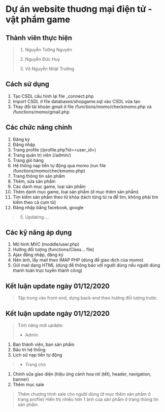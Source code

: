 # Dự án website thuơng mại điện tử - vật phẩm game
## Thành viên thực hiện
>
> 1. Nguyễn Tường Nguyên
>
> 2. Nguyễn Đức Huy
>
> 3. Võ Nguyễn Nhật Trường

## Cách sử dụng

1. Tạo CSDL cấu hình lại file _connect.php
2. Import CSDL ở file databases/shopgame.sql vào CSDL vừa tạo
3. Thay đổi tài khoản gmail ở file /functions/momo/checkmomo.php và /functions/momo/gmail.php

## Các chức năng chính

1. Đăng ký
2. Đăng nhập
3. Trang profile (/profile.php?id=<user_id>)
4. Trang quản trị viên (/admin/)
5. Trang giỏ hàng
6. Hệ thống nạp tiền tự động qua momo (run file /functions/momo/checkmomo.php)
7. Trang thông tin sản phẩm
8. Thêm, sửa sản phẩm
9. Các danh mục game, loại sản phẩm
10. Thêm danh mục game, loại sản phẩm (ở mục thêm sản phẩm)
11. Tìm kiếm sản phẩm theo từ khóa (tách từng từ ra để tìm, không phải tìm kiếm theo cả cụm từ)
12. Đăng nhập bằng facebook, google
>
> 5. Updating....

## Các kỹ năng áp dụng

1. Mô hình MVC (moddle/user.php)
2. Hướng đối tượng (functions/Class... file)
3. Ajax đăng nhập, đăng ký
4. Nén ảnh, lấy mail theo IMAP PHP (dùng để giao dịch của momo)
5. Gửi mail dạng HTML (dùng để thông báo với người dùng nếu người dùng thanh toán trực tuyến thành công)

## Kết luận update ngày 01/12/2020
>
> Tập trung vào front-end, dựng back-end theo hướng đối tượng trước.

## Kết luận update ngày 01/12/2020
> Tính năng mới update:
>* Admin
1. Ban thành viên, ban sản phẩm
2. Bảo trì hệ thống
3. Lịch sử nạp tiền tự động
>* Trang chủ
1. Chỉnh sửa giao diện (hiệu ứng cánh hoa rơi (tết), header, navigation, banner)
2. Thêm mục sale
> Thêm chương trình sale cho người dùng (ở mục thêm sản phẩm ở trang profile)
> Hiển thị nhiều hơn 1 ảnh của sản phẩm ở trang thông tin sản phẩm
